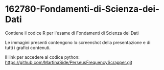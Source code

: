# 162780-Fondamenti-di-Scienza-dei-Dati
Contiene il codice R per l'esame di Fondamenti di Scienza dei Dati

Le immagini presenti contengono lo screenshot della presentazione e di tutti i grafici contenuti. 

Il link per accedere al codice python: https://github.com/MartinaSide/PerseusFrequencyScrapper.git
